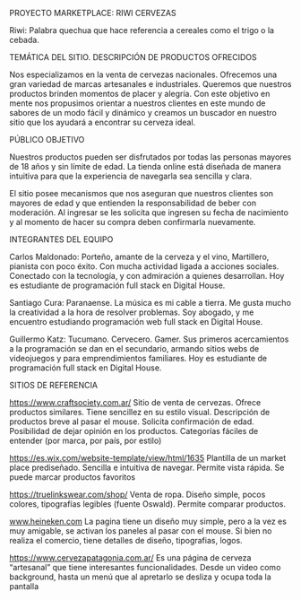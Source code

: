 PROYECTO MARKETPLACE: RIWI CERVEZAS

Riwi: Palabra quechua que hace referencia a cereales como el trigo o la cebada.


TEMÁTICA DEL SITIO. DESCRIPCIÓN DE PRODUCTOS OFRECIDOS

Nos especializamos en la venta de cervezas nacionales. Ofrecemos una gran variedad de marcas artesanales e industriales. Queremos que nuestros productos brinden momentos de placer y alegría. Con este objetivo en mente nos propusimos orientar a nuestros clientes en este mundo de sabores de un modo fácil y dinámico y creamos un buscador en nuestro sitio que los ayudará a encontrar su cerveza ideal.


PÚBLICO OBJETIVO

Nuestros productos pueden ser disfrutados por todas las personas mayores de 18 años y sin límite de edad. La tienda online está diseñada de manera intuitiva para que la experiencia de navegarla sea sencilla y clara. 

El sitio posee mecanismos que nos aseguran que nuestros clientes son mayores de edad y que entienden la responsabilidad de beber con moderación. Al ingresar se les solicita que ingresen su fecha de nacimiento y al momento de hacer su compra deben confirmarla nuevamente.


INTEGRANTES DEL EQUIPO

Carlos Maldonado: Porteño, amante de la cerveza y el vino, Martillero, pianista con poco éxito. Con mucha actividad ligada a acciones sociales. Conectado con la tecnología, y con admiración a quienes desarrollan. Hoy es estudiante de programación full stack en Digital House.
  
Santiago Cura: Paranaense. La música es mi cable a tierra. Me gusta mucho la creatividad a la hora de resolver problemas. Soy abogado, y me encuentro estudiando programación web full stack en Digital House.

Guillermo Katz: Tucumano. Cervecero. Gamer. Sus primeros acercamientos a la programación se dan en el secundario, armando sitios webs de videojuegos y para emprendimientos familiares. Hoy es estudiante de programación full stack en Digital House.


SITIOS DE REFERENCIA

https://www.craftsociety.com.ar/ Sitio de venta de cervezas. Ofrece productos similares. Tiene sencillez en su estilo visual. Descripción de productos breve al pasar el mouse. Solicita confirmación de edad. Posibilidad de dejar opinión en los productos. Categorías fáciles de entender (por marca, por país, por estilo)

https://es.wix.com/website-template/view/html/1635 Plantilla de un market place prediseñado. Sencilla e intuitiva de navegar. Permite vista rápida. Se puede marcar productos favoritos

https://truelinkswear.com/shop/ Venta de ropa. Diseño simple, pocos colores, tipografías legibles (fuente Oswald). Permite comparar productos.

www.heineken.com La pagina tiene un diseño muy simple, pero a la vez es muy amigable, se activan los paneles al pasar con el mouse. Si bien no realiza el comercio, tiene detalles de diseño, tipografias, logos.   

https://www.cervezapatagonia.com.ar/ Es una página de cerveza “artesanal” que tiene interesantes funcionalidades. Desde un video como background, hasta un menú que al apretarlo se desliza y ocupa toda la pantalla
